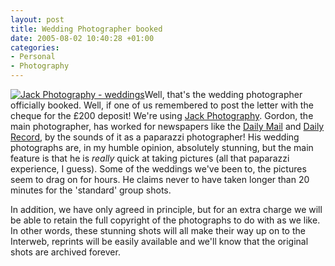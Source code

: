 ```yaml
---
layout: post
title: Wedding Photographer booked
date: 2005-08-02 10:40:28 +01:00
categories:
- Personal
- Photography
---
```

<a href="http://www.jackphoto.co.uk/" title="Jack Photography"><img src="http://www.jackphoto.co.uk/buttons/weddings.jpg" alt="Jack Photography - weddings" class="alignright" /></a>Well, that's the wedding photographer officially booked.  Well, if one of us remembered to post the letter with the cheque for the &pound;200 deposit!  We're using <a href="http://www.jackphoto.co.uk/" title="Jack Photography">Jack Photography</a>.  Gordon, the main photographer, has worked for newspapers like the <a href="http://www.dailymail.co.uk" title="The Mail online">Daily Mail</a> and <a href="http://www.dailyrecord.co.uk/" title="The Daily Record - Scottish News and Sport online">Daily Record</a>, by the sounds of it as a paparazzi photographer!  His wedding photographs are, in my humble opinion, absolutely stunning, but the main feature is that he is <em>really</em> quick at taking pictures (all that paparazzi experience, I guess).  Some of the weddings we've been to, the pictures seem to drag on for hours.  He claims never to have taken longer than 20 minutes for the 'standard' group shots.

In addition, we have only agreed in principle, but for an extra charge we will be able to retain the full copyright of the photographs to do with as we like.  In other words, these stunning shots will all make their way up on to the Interweb, reprints will be easily available and we'll know that the original shots are archived forever.
